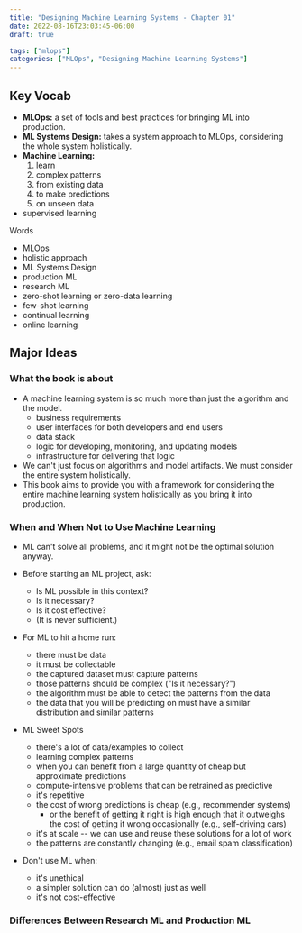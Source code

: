 ```yaml
---
title: "Designing Machine Learning Systems - Chapter 01"
date: 2022-08-16T23:03:45-06:00
draft: true

tags: ["mlops"]
categories: ["MLOps", "Designing Machine Learning Systems"]
---
```


## Key Vocab

- **MLOps:** a set of tools and best practices for bringing ML into production.
- **ML Systems Design:** takes a system approach to MLOps, considering the
  whole system holistically.
- **Machine Learning:**
    1. learn
    2. complex patterns
    3. from existing data
    4. to make predictions
    5. on unseen data
- supervised learning

Words

- MLOps
- holistic approach
- ML Systems Design
- production ML
- research ML
- zero-shot learning or zero-data learning
- few-shot learning
- continual learning
- online learning


## Major Ideas

### What the book is about

- A machine learning system is so much more than just the algorithm and the
  model.
    - business requirements
    - user interfaces for both developers and end users
    - data stack
    - logic for developing, monitoring, and updating models
    - infrastructure for delivering that logic
- We can't just focus on algorithms and model artifacts.  We must consider the
  entire system holistically.
- This book aims to provide you with a framework for considering the entire
  machine learning system holistically as you bring it into production.


### When and When Not to Use Machine Learning

- ML can't solve all problems, and it might not be the optimal solution anyway.
- Before starting an ML project, ask:
    - Is ML possible in this context?
    - Is it necessary?
    - Is it cost effective?
    - (It is never sufficient.)

- For ML to hit a home run:
    - there must be data
    - it must be collectable
    - the captured dataset must capture patterns
    - those patterns should be complex ("Is it necessary?")
    - the algorithm must be able to detect the patterns from the data
    - the data that you will be predicting on must have a similar distribution
      and similar patterns

- ML Sweet Spots
    - there's a lot of data/examples to collect
    - learning complex patterns
    - when you can benefit from a large quantity of cheap but approximate
      predictions
    - compute-intensive problems that can be retrained as predictive
    - it's repetitive
    - the cost of wrong predictions is cheap (e.g., recommender systems)
        - or the benefit of getting it right is high enough that it outweighs
          the cost of getting it wrong occasionally (e.g., self-driving cars)
    - it's at scale -- we can use and reuse these solutions for a lot of work
    - the patterns are constantly changing (e.g., email spam classification)
    
- Don't use ML when:
    - it's unethical
    - a simpler solution can do (almost) just as well
    - it's not cost-effective

### Differences Between Research ML and Production ML

